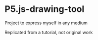 # P5.js-drawing-tool
Project to express myself in any medium

Replicated from a tutorial, not original work
